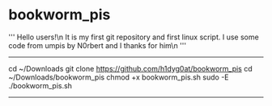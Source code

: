 # bookworm_pis

'''
Hello users!\n
It is my first git repository and first linux script. I use some code from umpis by N0rbert and I thanks for him\n
'''

-----------------------------------------------

cd ~/Downloads
git clone https://github.com/h1dyg0at/bookworm_pis
cd ~/Downloads/bookworm_pis
chmod +x bookworm_pis.sh
sudo -E ./bookworm_pis.sh

-----------------------------------------------
